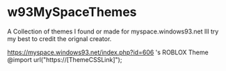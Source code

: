 # w93MySpaceThemes
A Collection of themes I found or made for myspace.windows93.net
Ill try my best to credit the orignal creator.



https://myspace.windows93.net/index.php?id=606 's ROBLOX Theme
    @import url("https://[ThemeCSSLink]");
